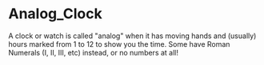 # Analog_Clock

A clock or watch is called "analog" when it has moving hands and (usually) hours marked from 1 to 12 to show you the time. Some have Roman Numerals (I, II, III, etc) instead, or no numbers at all!